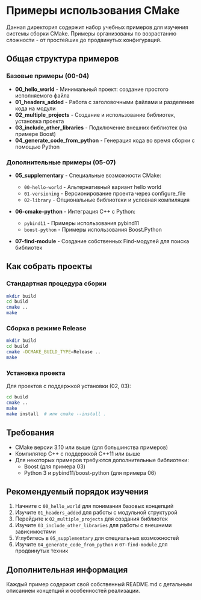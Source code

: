 # Примеры использования CMake

Данная директория содержит набор учебных примеров для изучения системы сборки CMake. Примеры организованы по возрастанию сложности - от простейших до продвинутых конфигураций.

## Общая структура примеров

### Базовые примеры (00-04)

- **00_hello_world** - Минимальный проект: создание простого исполняемого файла
- **01_headers_added** - Работа с заголовочными файлами и разделение кода на модули
- **02_multiple_projects** - Создание и использование библиотек, установка проекта
- **03_include_other_libraries** - Подключение внешних библиотек (на примере Boost)
- **04_generate_code_from_python** - Генерация кода во время сборки с помощью Python

### Дополнительные примеры (05-07)

- **05_supplementary** - Специальные возможности CMake:
  - `00-hello-world` - Альтернативный вариант hello world
  - `01-versioning` - Версионирование проекта через configure_file
  - `02-library` - Опциональные библиотеки и условная компиляция

- **06-cmake-python** - Интеграция C++ с Python:
  - `pybind11` - Примеры использования pybind11
  - `boost-python` - Примеры использования Boost.Python

- **07-find-module** - Создание собственных Find-модулей для поиска библиотек

## Как собрать проекты

### Стандартная процедура сборки

```bash
mkdir build
cd build
cmake ..
make
```

### Сборка в режиме Release

```bash
mkdir build
cd build
cmake -DCMAKE_BUILD_TYPE=Release ..
make
```

### Установка проекта

Для проектов с поддержкой установки (02, 03):

```bash
cd build
cmake ..
make
make install  # или cmake --install .
```

## Требования

- CMake версии 3.10 или выше (для большинства примеров)
- Компилятор C++ с поддержкой C++11 или выше
- Для некоторых примеров требуются дополнительные библиотеки:
  - Boost (для примера 03)
  - Python 3 и pybind11/boost-python (для примера 06)

## Рекомендуемый порядок изучения

1. Начните с `00_hello_world` для понимания базовых концепций
2. Изучите `01_headers_added` для работы с модульной структурой
3. Перейдите к `02_multiple_projects` для создания библиотек
4. Изучите `03_include_other_libraries` для работы с внешними зависимостями
5. Углубитесь в `05_supplementary` для специальных возможностей
6. Изучите `04_generate_code_from_python` и `07-find-module` для продвинутых техник

## Дополнительная информация

Каждый пример содержит свой собственный README.md с детальным описанием концепций и особенностей реализации.
